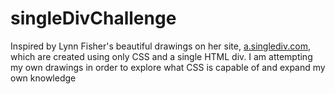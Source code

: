 # singleDivChallenge

Inspired by Lynn Fisher's beautiful drawings on her site, [a.singlediv.com](https://a.singlediv.com/), which are created using only CSS and a single HTML div. 
I am attempting my own drawings in order to explore what CSS is capable of and expand my own knowledge


